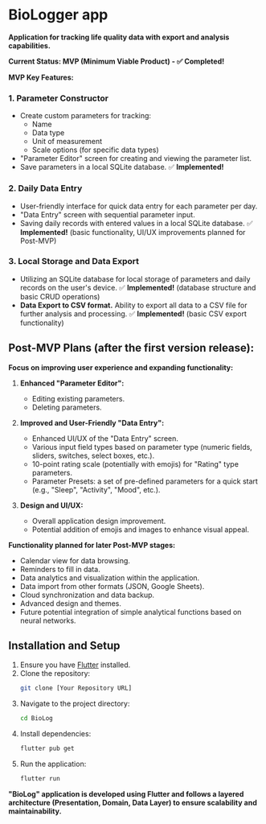 # BioLogger app

**Application for tracking life quality data with export and analysis capabilities.**

**Current Status: MVP (Minimum Viable Product) - ✅ Completed!**

**MVP Key Features:**

### 1. Parameter Constructor
- Create custom parameters for tracking:
  - Name
  - Data type
  - Unit of measurement
  - Scale options (for specific data types)
- "Parameter Editor" screen for creating and viewing the parameter list.
- Save parameters in a local SQLite database.
  ✅ **Implemented!**

### 2. Daily Data Entry
- User-friendly interface for quick data entry for each parameter per day.
- "Data Entry" screen with sequential parameter input.
- Saving daily records with entered values in a local SQLite database.
  ✅ **Implemented!** (basic functionality, UI/UX improvements planned for Post-MVP)

### 3. Local Storage and Data Export
- Utilizing an SQLite database for local storage of parameters and daily records on the user's device.
  ✅ **Implemented!** (database structure and basic CRUD operations)
- **Data Export to CSV format.** Ability to export all data to a CSV file for further analysis and processing.
  ✅ **Implemented!** (basic CSV export functionality)

## Post-MVP Plans (after the first version release):

**Focus on improving user experience and expanding functionality:**

1.  **Enhanced "Parameter Editor":**
    *   Editing existing parameters.
    *   Deleting parameters.

2.  **Improved and User-Friendly "Data Entry":**
    *   Enhanced UI/UX of the "Data Entry" screen.
    *   Various input field types based on parameter type (numeric fields, sliders, switches, select boxes, etc.).
    *   10-point rating scale (potentially with emojis) for "Rating" type parameters.
    *   Parameter Presets: a set of pre-defined parameters for a quick start (e.g., "Sleep", "Activity", "Mood", etc.).

3.  **Design and UI/UX:**
    *   Overall application design improvement.
    *   Potential addition of emojis and images to enhance visual appeal.

**Functionality planned for later Post-MVP stages:**

*   Calendar view for data browsing.
*   Reminders to fill in data.
*   Data analytics and visualization within the application.
*   Data import from other formats (JSON, Google Sheets).
*   Cloud synchronization and data backup.
*   Advanced design and themes.
*   Future potential integration of simple analytical functions based on neural networks.

## Installation and Setup

1.  Ensure you have [Flutter](https://flutter.dev/) installed.
2.  Clone the repository:
    ```bash
    git clone [Your Repository URL]
    ```
3.  Navigate to the project directory:
    ```bash
    cd BioLog
    ```
4.  Install dependencies:
    ```bash
    flutter pub get
    ```
5.  Run the application:
    ```bash
    flutter run
    ```

**"BioLog" application is developed using Flutter and follows a layered architecture (Presentation, Domain, Data Layer) to ensure scalability and maintainability.**
